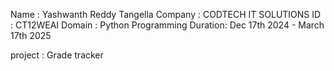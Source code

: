Name : Yashwanth Reddy Tangella 
Company : CODTECH IT SOLUTIONS 
ID : CT12WEAI 
Domain : Python Programming 
Duration: Dec 17th 2024 - March 17th 2025

project : Grade tracker
